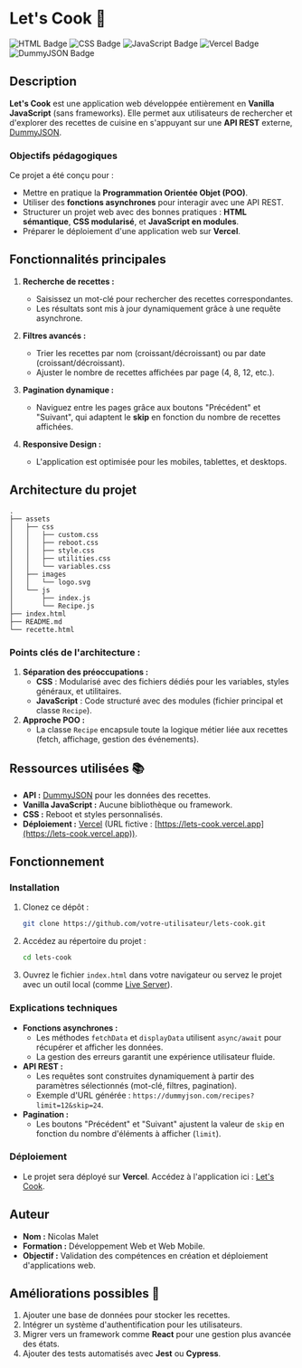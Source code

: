 # Let's Cook 🍳

![HTML Badge](https://img.shields.io/badge/HTML5-E34F26?style=for-the-badge&logo=html5&logoColor=white)
![CSS Badge](https://img.shields.io/badge/CSS3-1572B6?style=for-the-badge&logo=css3&logoColor=white)
![JavaScript Badge](https://img.shields.io/badge/JavaScript-F7DF1E?style=for-the-badge&logo=javascript&logoColor=black)
![Vercel Badge](https://img.shields.io/badge/Vercel-000000?style=for-the-badge&logo=vercel&logoColor=white)
![DummyJSON Badge](https://img.shields.io/badge/API-DummyJSON-blue?style=for-the-badge)

## Description

**Let's Cook** est une application web développée entièrement en **Vanilla JavaScript** (sans frameworks). Elle permet aux utilisateurs de rechercher et d'explorer des recettes de cuisine en s'appuyant sur une **API REST** externe, [DummyJSON](https://dummyjson.com/).

### Objectifs pédagogiques

Ce projet a été conçu pour :

- Mettre en pratique la **Programmation Orientée Objet (POO)**.
- Utiliser des **fonctions asynchrones** pour interagir avec une API REST.
- Structurer un projet web avec des bonnes pratiques : **HTML sémantique**, **CSS modularisé**, et **JavaScript en modules**.
- Préparer le déploiement d'une application web sur **Vercel**.

## Fonctionnalités principales

1. **Recherche de recettes :**
   - Saisissez un mot-clé pour rechercher des recettes correspondantes.
   - Les résultats sont mis à jour dynamiquement grâce à une requête asynchrone.
2. **Filtres avancés :**

   - Trier les recettes par nom (croissant/décroissant) ou par date (croissant/décroissant).
   - Ajuster le nombre de recettes affichées par page (4, 8, 12, etc.).

3. **Pagination dynamique :**

   - Naviguez entre les pages grâce aux boutons "Précédent" et "Suivant", qui adaptent le **skip** en fonction du nombre de recettes affichées.

4. **Responsive Design :**
   - L'application est optimisée pour les mobiles, tablettes, et desktops.

## Architecture du projet

```
.
├── assets
│   ├── css
│   │   ├── custom.css
│   │   ├── reboot.css
│   │   ├── style.css
│   │   ├── utilities.css
│   │   └── variables.css
│   ├── images
│   │   └── logo.svg
│   └── js
│       ├── index.js
│       └── Recipe.js
├── index.html
├── README.md
└── recette.html
```

### Points clés de l'architecture :

1. **Séparation des préoccupations :**
   - **CSS** : Modularisé avec des fichiers dédiés pour les variables, styles généraux, et utilitaires.
   - **JavaScript** : Code structuré avec des modules (fichier principal et classe `Recipe`).
2. **Approche POO :**
   - La classe `Recipe` encapsule toute la logique métier liée aux recettes (fetch, affichage, gestion des événements).

## Ressources utilisées 📚

- **API :** [DummyJSON](https://dummyjson.com/) pour les données des recettes.
- **Vanilla JavaScript :** Aucune bibliothèque ou framework.
- **CSS :** Reboot et styles personnalisés.
- **Déploiement :** [Vercel](https://vercel.com/) (URL fictive : [https://lets-cook.vercel.app](https://lets-cook.vercel.app)).

## Fonctionnement

### Installation

1. Clonez ce dépôt :
   ```bash
   git clone https://github.com/votre-utilisateur/lets-cook.git
   ```
2. Accédez au répertoire du projet :
   ```bash
   cd lets-cook
   ```
3. Ouvrez le fichier `index.html` dans votre navigateur ou servez le projet avec un outil local (comme [Live Server](https://marketplace.visualstudio.com/items?itemName=ritwickdey.LiveServer)).

### Explications techniques

- **Fonctions asynchrones :**
  - Les méthodes `fetchData` et `displayData` utilisent `async/await` pour récupérer et afficher les données.
  - La gestion des erreurs garantit une expérience utilisateur fluide.
- **API REST :**
  - Les requêtes sont construites dynamiquement à partir des paramètres sélectionnés (mot-clé, filtres, pagination).
  - Exemple d'URL générée : `https://dummyjson.com/recipes?limit=12&skip=24`.
- **Pagination :**
  - Les boutons "Précédent" et "Suivant" ajustent la valeur de `skip` en fonction du nombre d'éléments à afficher (`limit`).

### Déploiement

- Le projet sera déployé sur **Vercel**. Accédez à l'application ici : [Let's Cook](https://lets-cook.vercel.app).

## Auteur

- **Nom :** Nicolas Malet
- **Formation :** Développement Web et Web Mobile.
- **Objectif :** Validation des compétences en création et déploiement d'applications web.

## Améliorations possibles 🚀

1. Ajouter une base de données pour stocker les recettes.
2. Intégrer un système d'authentification pour les utilisateurs.
3. Migrer vers un framework comme **React** pour une gestion plus avancée des états.
4. Ajouter des tests automatisés avec **Jest** ou **Cypress**.
